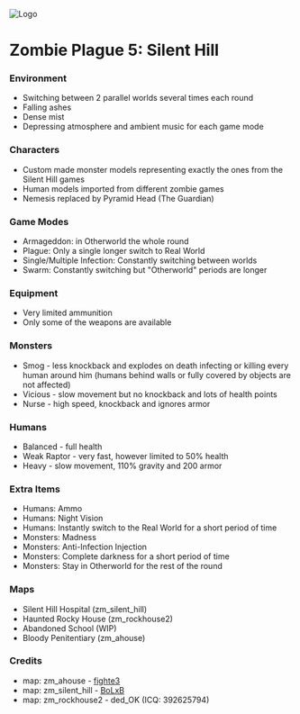 ![Logo](https://1.bp.blogspot.com/-o0hEXzvB9WY/UI50JnAgtSI/AAAAAAAAALk/C-p1VVofD0c/s1600/dphclub.com_1203530122silent_hill_by_evilken26.jpg)
# Zombie Plague 5: Silent Hill #

### Environment ###
- Switching between 2 parallel worlds several times each round
- Falling ashes
- Dense mist
- Depressing atmosphere and ambient music for each game mode

### Characters ###
- Custom made monster models representing exactly the ones from the Silent Hill games
- Human models imported from different zombie games
- Nemesis replaced by Pyramid Head (The Guardian)

### Game Modes ###
- Armageddon: in Otherworld the whole round
- Plague: Only a single longer switch to Real World
- Single/Multiple Infection: Constantly switching between worlds
- Swarm: Constantly switching but "Otherworld" periods are longer

### Equipment ###
- Very limited ammunition
- Only some of the weapons are available

### Monsters ###
- Smog    - less knockback and explodes on death infecting or killing every human around him (humans behind walls or fully covered by objects are not affected)
- Vicious - slow movement but no knockback and lots of health points
- Nurse   - high speed, knockback and ignores armor

### Humans ###
- Balanced    - full health
- Weak Raptor - very fast, however limited to 50% health
- Heavy       - slow movement, 110% gravity and 200 armor

### Extra Items ###
- Humans:   Ammo
- Humans:   Night Vision
- Humans:   Instantly switch to the Real World for a short period of time
- Monsters: Madness
- Monsters: Anti-Infection Injection
- Monsters: Complete darkness for a short period of time
- Monsters: Stay in Otherworld for the rest of the round

### Maps ###
- Silent Hill Hospital (zm_silent_hill)
- Haunted Rocky House (zm_rockhouse2)
- Abandoned School (WIP)
- Bloody Penitentiary (zm_ahouse)

### Credits ###
- map: zm_ahouse      - [fighte3](http://cs.gamebanana.com/maps/156238)
- map: zm_silent_hill - [BoLxB](http://cs.gamebanana.com/maps/140085)
- map: zm_rockhouse2  - ded_OK (ICQ: 392625794)